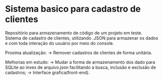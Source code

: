 # Sistema basico para cadastro de clientes
Repositório para armazenamento de código de um projeto em teste.
Sistema de cadastro de clientes, utilizando .JSON para armazenar os dados e com toda interação do usuário por meio do console.

Proxima atualização:
-> Remover cadastros de clientes de forma unitária.

Melhorias em estudo:
-> Mudar a forma de armazenamento dos dado para SQLite ao inves de arquivo.json facilitando a busca, inclusão e exclusão de cadastros;
-> Interface grafica(front-end).